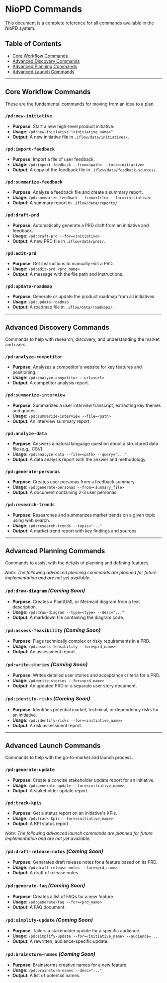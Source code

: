 # NioPD Commands

This document is a complete reference for all commands available in the NioPD system.

## Table of Contents

- [Core Workflow Commands](#core-workflow-commands)
- [Advanced Discovery Commands](#advanced-discovery-commands)
- [Advanced Planning Commands](#advanced-planning-commands)
- [Advanced Launch Commands](#advanced-launch-commands)

---

## Core Workflow Commands

These are the fundamental commands for moving from an idea to a plan.

### `/pd:new-initiative`
- **Purpose**: Start a new high-level product initiative.
- **Usage**: `/pd:new-initiative "<initiative_name>"`
- **Output**: A new initiative file in `.iflow/data/initiatives/`.

### `/pd:import-feedback`
- **Purpose**: Import a file of user feedback.
- **Usage**: `/pd:import-feedback --from=<path> --for=<initiative>`
- **Output**: A copy of the feedback file in `.iflow/data/feedback-sources/`.

### `/pd:summarize-feedback`
- **Purpose**: Analyze a feedback file and create a summary report.
- **Usage**: `/pd:summarize-feedback --from=<file> --for=<initiative>`
- **Output**: A summary report in `.iflow/data/reports/`.

### `/pd:draft-prd`
- **Purpose**: Automatically generate a PRD draft from an initiative and feedback.
- **Usage**: `/pd:draft-prd --for=<initiative>`
- **Output**: A new PRD file in `.iflow/data/prds/`.

### `/pd:edit-prd`
- **Purpose**: Get instructions to manually edit a PRD.
- **Usage**: `/pd:edit-prd <prd_name>`
- **Output**: A message with the file path and instructions.

### `/pd:update-roadmap`
- **Purpose**: Generate or update the product roadmap from all initiatives.
- **Usage**: `/pd:update-roadmap`
- **Output**: A roadmap file in `.iflow/data/roadmaps/`.

---

## Advanced Discovery Commands

Commands to help with research, discovery, and understanding the market and users.

### `/pd:analyze-competitor`
- **Purpose**: Analyzes a competitor's website for key features and positioning.
- **Usage**: `/pd:analyze-competitor --url=<url>`
- **Output**: A competitor analysis report.

### `/pd:summarize-interview`
- **Purpose**: Summarizes a user interview transcript, extracting key themes and quotes.
- **Usage**: `/pd:summarize-interview --file=<path>`
- **Output**: An interview summary report.

### `/pd:analyze-data`
- **Purpose**: Answers a natural language question about a structured data file (e.g., CSV).
- **Usage**: `/pd:analyze-data --file=<path> --query="..."`
- **Output**: A data analysis report with the answer and methodology.

### `/pd:generate-personas`
- **Purpose**: Creates user personas from a feedback summary.
- **Usage**: `/pd:generate-personas --from=<summary_file>`
- **Output**: A document containing 2-3 user personas.

### `/pd:research-trends`
- **Purpose**: Researches and summarizes market trends on a given topic using web search.
- **Usage**: `/pd:research-trends --topic="..."`
- **Output**: A market trend report with key findings and sources.

---

## Advanced Planning Commands

Commands to assist with the details of planning and defining features.

*Note: The following advanced planning commands are planned for future implementation and are not yet available.*

### `/pd:draw-diagram` *(Coming Soon)*
- **Purpose**: Creates a PlantUML or Mermaid diagram from a text description.
- **Usage**: `/pd:draw-diagram --type=<type> --desc="..."`
- **Output**: A markdown file containing the diagram code.

### `/pd:assess-feasibility` *(Coming Soon)*
- **Purpose**: Flags technically complex or risky requirements in a PRD.
- **Usage**: `/pd:assess-feasibility --for=<prd_name>`
- **Output**: An assessment report.

### `/pd:write-stories` *(Coming Soon)*
- **Purpose**: Writes detailed user stories and acceptance criteria for a PRD.
- **Usage**: `/pd:write-stories --for=<prd_name>`
- **Output**: An updated PRD or a separate user story document.

### `/pd:identify-risks` *(Coming Soon)*
- **Purpose**: Identifies potential market, technical, or dependency risks for an initiative.
- **Usage**: `/pd:identify-risks --for=<initiative_name>`
- **Output**: A risk assessment report.

---

## Advanced Launch Commands

Commands to help with the go-to-market and launch process.

### `/pd:generate-update`
- **Purpose**: Create a concise stakeholder update report for an initiative.
- **Usage**: `/pd:generate-update --for=<initiative_name>`
- **Output**: A stakeholder update report.

### `/pd:track-kpis`
- **Purpose**: Get a status report on an initiative's KPIs.
- **Usage**: `/pd:track-kpis --for=<initiative_name>`
- **Output**: A KPI status report.

*Note: The following advanced launch commands are planned for future implementation and are not yet available.*

### `/pd:draft-release-notes` *(Coming Soon)*
- **Purpose**: Generates draft release notes for a feature based on its PRD.
- **Usage**: `/pd:draft-release-notes --for=<prd_name>`
- **Output**: A draft of release notes.

### `/pd:generate-faq` *(Coming Soon)*
- **Purpose**: Creates a list of FAQs for a new feature.
- **Usage**: `/pd:generate-faq --for=<prd_name>`
- **Output**: A FAQ document.

### `/pd:simplify-update` *(Coming Soon)*
- **Purpose**: Tailors a stakeholder update for a specific audience.
- **Usage**: `/pd:simplify-update --for=<initiative_name> --audience=...`
- **Output**: A rewritten, audience-specific update.

### `/pd:brainstorm-names` *(Coming Soon)*
- **Purpose**: Brainstorms creative names for a new feature.
- **Usage**: `/pd:brainstorm-names --desc="..."`
- **Output**: A list of potential names.
